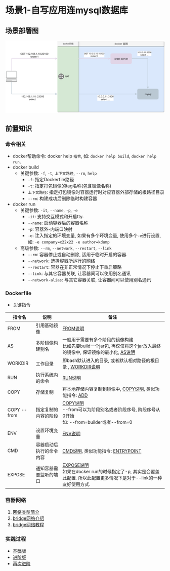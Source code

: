 # 场景1-自写应用连mysql数据库

## 场景部署图

![场景1-场景部署图](./assets/images/deploy_architecture_01.png)

## 前置知识

### 命令相关

* docker帮助命令: docker help `指令`, 如: `docker help build`, `docker help run`.
* docker build
  * 关键参数: `-f`, `-t`, `上下文路径`, `--rm`, `help`
    * `-f`: 指定Dockerfile路径
    * `-t`: 指定打包镜像的tag名称(包含镜像名称)
    * `上下文路径`: 指定打包镜像时容器运行时对应容器外部存储的根路径目录
    * `--rm`: 构建成功后删除临时构建容器
* docker run
  * 关键参数: `-it`, `--name`, `-p`, `-e`
    * `-it`: 支持交互模式和开启tty.
    * `--name`: 启动容器后的容器名称
    * `-p`: 容器外-内端口映射
    * `-e`: 注入指定的环境变量, 如果有多个环境变量, 使用多个`-e`进行设置, 如: `-e company=x22x22 -e author=kdump`
  * 高级参数: `--rm`, `--network`, `--restart`, `--link`
    * `--rm`: 容器停止或自动删除, 适用于临时开启的容器.
    * `--network`: 选择容器所运行的网络
    * `--restart`: 容器在非正常情况下停止下重启策略
    * `--link`: 与其它容器关联, 让容器间可以使用别名通讯
    * `--network-alias`: 与其它容器关联, 让容器间可以使用别名通讯

### Dockerfile

* 关键指令

| 指令名      | 说明                     | 备注                                                                                                                                                                                      |
| ----------- | ------------------------ | ----------------------------------------------------------------------------------------------------------------------------------------------------------------------------------------- |
| FROM        | 引用基础镜像             | [FROM说明](https://docs.docker.com/engine/reference/builder/#from)                                                                                                                        |
| AS          | 多阶镜像构建别名         | 一般用于需要有多个阶段的镜像构建<br>比如先要build一个jar包, 再仅仅将这个jar放入最终的镜像中, 保证镜像的最小化, [AS说明](https://docs.docker.com/develop/develop-images/multistage-build/) |
| WORKDIR     | 工作目录                 | 即bash默认进入的目录, 或者默认相对路径的根目录 , [WORKDIR说明](https://docs.docker.com/engine/reference/builder/#workdir)                                                                 |
| RUN         | 执行系统内的命令         | [RUN说明](https://docs.docker.com/engine/reference/builder/#run)                                                                                                                          |
| COPY        | 存储复制                 | 将本地存储内容复制到镜像中, [COPY说明](https://docs.docker.com/engine/reference/builder/#copy), 类似功能指令: [ADD](https://docs.docker.com/engine/reference/builder/#add)                |
| COPY --from | 指定复制的内容的阶段     | [COPY说明](https://docs.docker.com/engine/reference/builder/#copy)<br>--from可以为阶段别名或者阶段序号, 阶段序号从0开始<br>如: --from=builder或者--from=0<br>                             |
| ENV         | 设置环境变量             | [ENV说明](https://docs.docker.com/engine/reference/builder/#environment-replacement)                                                                                                      |
| CMD         | 容器启动后执行的命令内容 | [CMD说明](https://docs.docker.com/engine/reference/builder/#cmd), 类似功能指令: [ENTRYPOINT](https://docs.docker.com/engine/reference/builder/#entrypoint)                                |
| EXPOSE      | 通知容器需要监听的端口   | [EXPOSE说明](https://docs.docker.com/engine/reference/builder/#expose)<br>如果在docker run的时候指定了-p, 其实是会覆盖此配置. 所以此配置更多情况下是对于--link的一种友好使用方式.         |

### 容器网络

1. [网络类型简介](https://docs.docker.com/network/#network-drivers)
1. [bridge网络介绍](https://docs.docker.com/network/bridge/)
1. [bridge网络教程](https://docs.docker.com/network/network-tutorial-standalone/)

### 实践过程

* [基础版](base.md)
* [进阶版](adv.md)
* [再次进阶](adv_2.md)